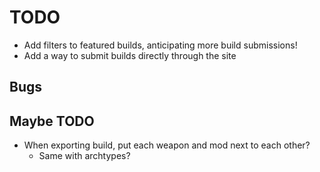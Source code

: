 # TODO

- Add filters to featured builds, anticipating more build submissions!
- Add a way to submit builds directly through the site

## Bugs

## Maybe TODO

- When exporting build, put each weapon and mod next to each other?
  - Same with archtypes?
